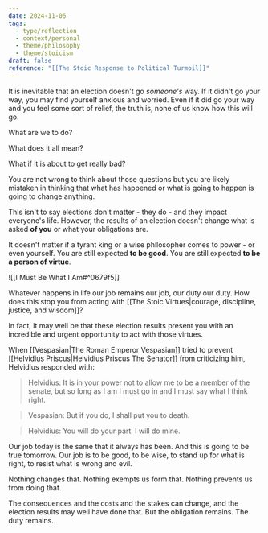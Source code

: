 ```yaml
---
date: 2024-11-06
tags:
  - type/reflection
  - context/personal
  - theme/philosophy
  - theme/stoicism
draft: false
reference: "[[The Stoic Response to Political Turmoil]]"
---
```


It is inevitable that an election doesn't go *someone's* way. If it didn't go your way, you may find yourself anxious and worried. Even if it did go your way and you feel some sort of relief, the truth is, none of us know how this will go. 

What are we to do?

What does it all mean?

What if it is about to get really bad?

You are not wrong to think about those questions but you are likely mistaken in thinking that what has happened or what is going to happen is going to change anything.

This isn't to say elections don't matter - they do - and they impact everyone's life. However, the results of an election doesn't change what is asked **of you** or what your obligations are. 

It doesn't matter if a tyrant king or a wise philosopher comes to power - or even yourself. You are still expected **to be good**. You are still expected **to be a person of virtue**. 

![[I Must Be What I Am#^0679f5]]

Whatever happens in life our job remains our job, our duty our duty. How does this stop you from acting with [[The Stoic Virtues|courage, discipline, justice, and wisdom]]?

In fact, it may well be that these election results present you with an incredible and urgent opportunity to act with those virtues. 

When [[Vespasian|The Roman Emperor Vespasian]] tried to prevent [[Helvidius Priscus|Helvidius Priscus The Senator]] from criticizing him, Helvidius responded with:

> Helvidius: It is in your power not to allow me to be a member of the senate, but so long as I am I must go in and I must say what I think right.

> Vespasian: But if you do, I shall put you to death.

> Helvidius: You will do your part. I will do mine. 

Our job today is the same that it always has been. And this is going to be true tomorrow. Our job is to be good, to be wise, to stand up for what is right, to resist what is wrong and evil. 

Nothing changes that. Nothing exempts us form that. Nothing prevents us from doing that. 

The consequences and the costs and the stakes can change, and the election results may well have done that. But the obligation remains. The duty remains. 

